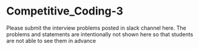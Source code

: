 # Competitive_Coding-3

Please submit the interview problems posted in slack channel here. The problems and statements are intentionally not shown here so that students are not able to see them in advance 
